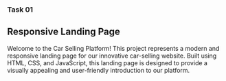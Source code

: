 ### Task 01 ###
## Responsive Landing Page ## 
 
Welcome to the Car Selling Platform! This project represents a modern and responsive landing page for our innovative car-selling website. Built using HTML, CSS, and JavaScript, this landing page is designed to provide a visually appealing and user-friendly introduction to our platform.